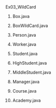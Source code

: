 Ex03_WildCard
1. Box.java
2. BoxWildCard.java

3. Person.java
4. Worker.java
5. Student.java
6. HighStudent.java
7. MiddleStudent.java
8. Manager.java
9. Course.java
10. Academy.java